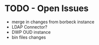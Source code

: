 # TODO - Open Issues

* merge in changes from borbeck instance
* LDAP Connector?
* DWP OUD instance
* bin files changes

